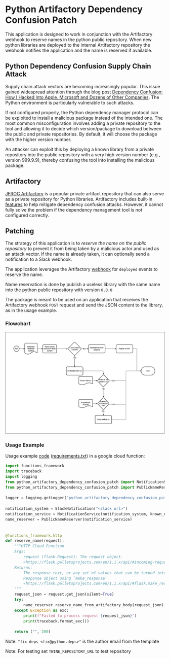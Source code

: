 # Python Artifactory Dependency Confusion Patch

This application is designed to work in conjunction with the Artifactory webhook to reserve names in the python public repository. When new python libraries are deployed to the internal Artifactory repository the webhook notifies the application and the name is reserved if available.

## Python Dependency Confusion Supply Chain Attack

Supply chain attack vectors are becoming increasingly popular. This issue gained widespread attention through the blog post [Dependency Confusion: How I Hacked Into Apple, Microsoft and Dozens of Other Companies](https://medium.com/@alex.birsan/dependency-confusion-4a5d60fec610). The Python environment is particularly vulnerable to such attacks.

If not configured properly, the Python dependency manager protocol can be exploited to install a malicious package instead of the intended one. The most common misconfiguration involves adding a private repository to the tool and allowing it to decide which version/package to download between the public and private repositories. By default, it will choose the package with the higher version number.

An attacker can exploit this by deploying a known library from a private repository into the public repository with a very high version number (e.g., version 999.9.9), thereby confusing the tool into installing the malicious package.

## Artifactory

[JFROG Artifactory](https://jfrog.com/artifactory/) is a popular private artifact repository that can also serve as a private repository for Python libraries. Artifactory includes built-in [features](https://jfrog.com/blog/addressing-the-npm-manifest-confusion-vulnerability/) to help mitigate dependency confusion attacks. However, it cannot fully solve the problem if the dependency management tool is not configured correctly.

## Patching

The strategy of this application is to *reserve the name on the public repository* to prevent it from being taken by a malicious actor and used as an attack vector. If the name is already taken, it can optionally send a notification to a Slack webhook.

The application leverages the Artifactory [webhook](https://jfrog.com/help/r/jfrog-platform-administration-documentation/predefined-webhooks) for `deployed` events to reserve the name.

Name reservation is done by publish a useless library with the same name into the python public repository with version `0.0.0`

The package is meant to be used on an application that receives the Artifactory webhook `POST` request and send the JSON content to the library, as in the usage example.

### Flowchart

![flowchart](./docs/static/flowchart.png)

### Usage Example

Usage example [code](./docs/cloud_function_example.py) ([requirements.txt](./docs/gcf_requirements.txt)) in a google cloud function:

```python
import functions_framework
import traceback
import logging
from python_artifactory_dependency_confusion_patch import NotificationService, SlackNotification
from python_artifactory_dependency_confusion_patch import PublicNameReserver

logger = logging.getLogger("python_artifactory_dependency_confusion_patch")

notification_system = SlackNotification("<slack url>")
notification_service = NotificationService(notification_system, known_emails={"fix deps <fix@python.deps>"})
name_reserver = PublicNameReserver(notification_service)


@functions_framework.http
def reserve_name(request):
    """HTTP Cloud Function.
    Args:
        request (flask.Request): The request object.
        <https://flask.palletsprojects.com/en/1.1.x/api/#incoming-request-data>
    Returns:
        The response text, or any set of values that can be turned into a
        Response object using `make_response`
        <https://flask.palletsprojects.com/en/1.1.x/api/#flask.make_response>.
    """
    request_json = request.get_json(silent=True)
    try:
        name_reserver.reserve_name_from_artifactory_body(request_json)
    except Exception as exc:
        print(f"Failed to process request {request_json}")
        print(traceback.format_exc())

    return ("", 200)

```

Note: `"fix deps <fix@python.deps>"` is the author email from the template

Note: For testing set `TWINE_REPOSITORY_URL` to test repository